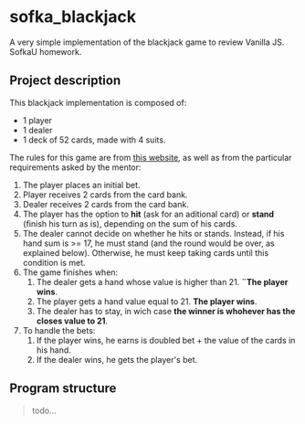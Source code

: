 # sofka_blackjack
A very simple implementation of the blackjack game to review Vanilla JS. SofkaU homework.

## Project description
This blackjack implementation is composed of:
* 1 player
* 1 dealer
* 1 deck of 52 cards, made with 4 suits.

The rules for this game are from [this website](https://bicyclecards.com/how-to-play/blackjack/), as well as from the particular requirements asked by the mentor:

1. The player places an initial bet.
2. Player receives 2 cards from the card bank.
3. Dealer receives 2 cards from the card bank.
4. The player has the option to **hit** (ask for an aditional card) or **stand** (finish his turn as is), depending on the sum of his cards. 
5. The dealer cannot decide on whether he hits or stands. Instead, if his hand sum is >= 17, he must stand (and the round would be over, as explained below). Otherwise, he must keep taking cards until this condition is met.
6. The game finishes when:
	1. The dealer gets a hand whose value is higher than 21. **¨The player wins**.
	2. The player gets a hand value equal to 21. **The player wins**.
	3. The dealer has to stay,  in wich case **the winner is whohever has the closes value to 21**.
7. To handle the bets:
	1. If the player wins, he earns is doubled bet + the value of the cards in his hand.
	2. If the dealer wins, he gets the player's bet.

## Program structure
>todo...
